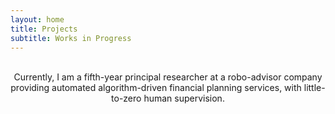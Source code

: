 ```yaml
---
layout: home
title: Projects
subtitle: Works in Progress 
---
```

<br>
<center> 
  Currently, I am a fifth-year principal researcher at a robo-advisor company providing automated algorithm-driven financial planning services, with little-to-zero human supervision.

</center>
